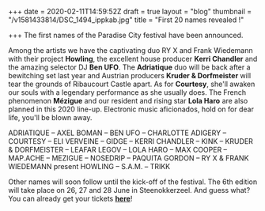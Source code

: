 +++
date = 2020-02-11T14:59:52Z
draft = true
layout = "blog"
thumbnail = "/v1581433814/DSC_1494_ippkab.jpg"
title = "First 20 names revealed !"

+++
The first names of the Paradise City festival have been announced.

Among the artists we have the captivating duo RY X and Frank Wiedemann with their project **Howling**, the excellent house producer **Kerri Chandler** and the amazing selector DJ **Ben UFO**. The **Adriatique** duo will be back after a bewitching set last year and Austrian producers **Kruder & Dorfmeister** will tear the grounds of Ribaucourt Castle apart. As for **Courtesy**, she'll awaken our souls with a legendary performance as she usually does. The French phenomenon **Mézigue** and our resident and rising star **Lola Haro** are also planned in this 2020 line-up. Electronic music aficionados, hold on for dear life, you'll be blown away.

ADRIATIQUE – AXEL BOMAN – BEN UFO – CHARLOTTE ADIGERY – COURTESY – ELI VERVEINE – GIDGE – KERRI CHANDLER – KINK – KRUDER & DORFMEISTER – LEAFAR LEGOV – LOLA HARO – MAX COOPER – MAP.ACHE – MEZIGUE – NOSEDRIP – PAQUITA GORDON – RY X & FRANK WIEDEMANN present HOWLING – S.A.M. – TRIKK

Other names will soon follow until the kick-off of the festival. The 6th edition will take place on 26, 27 and 28 June in Steenokkerzeel. And guess what? You can already get your tickets [**here**]()!